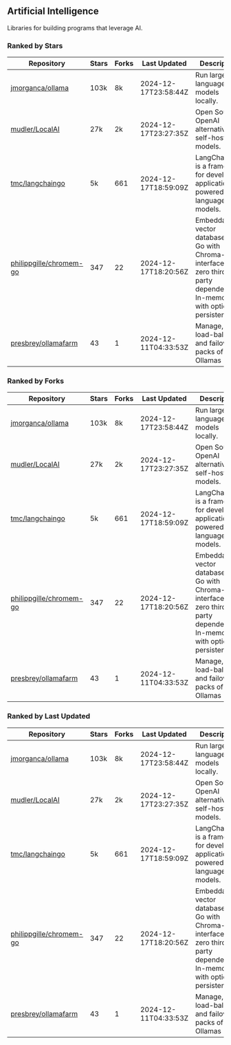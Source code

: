 ## Artificial Intelligence

Libraries for building programs that leverage AI.

### Ranked by Stars

| Repository | Stars | Forks | Last Updated | Description | 
|------------|-------|-------|--------------|-------------|
| [jmorganca/ollama](https://github.com/jmorganca/ollama) | 103k | 8k | 2024-12-17T23:58:44Z |  Run large language models locally. |
| [mudler/LocalAI](https://github.com/mudler/LocalAI) | 27k | 2k | 2024-12-17T23:27:35Z |  Open Source OpenAI alternative, self-host AI models. |
| [tmc/langchaingo](https://github.com/tmc/langchaingo) | 5k | 661 | 2024-12-17T18:59:09Z |  LangChainGo is a framework for developing applications powered by language models. |
| [philippgille/chromem-go](https://github.com/philippgille/chromem-go) | 347 | 22 | 2024-12-17T18:20:56Z |  Embeddable vector database for Go with Chroma-like interface and zero third-party dependencies. In-memory with optional persistence. |
| [presbrey/ollamafarm](https://github.com/presbrey/ollamafarm) | 43 | 1 | 2024-12-11T04:33:53Z |  Manage, load-balance, and failover packs of Ollamas |

### Ranked by Forks

| Repository | Stars | Forks | Last Updated | Description | 
|------------|-------|-------|--------------|-------------|
| [jmorganca/ollama](https://github.com/jmorganca/ollama) | 103k | 8k | 2024-12-17T23:58:44Z |  Run large language models locally. |
| [mudler/LocalAI](https://github.com/mudler/LocalAI) | 27k | 2k | 2024-12-17T23:27:35Z |  Open Source OpenAI alternative, self-host AI models. |
| [tmc/langchaingo](https://github.com/tmc/langchaingo) | 5k | 661 | 2024-12-17T18:59:09Z |  LangChainGo is a framework for developing applications powered by language models. |
| [philippgille/chromem-go](https://github.com/philippgille/chromem-go) | 347 | 22 | 2024-12-17T18:20:56Z |  Embeddable vector database for Go with Chroma-like interface and zero third-party dependencies. In-memory with optional persistence. |
| [presbrey/ollamafarm](https://github.com/presbrey/ollamafarm) | 43 | 1 | 2024-12-11T04:33:53Z |  Manage, load-balance, and failover packs of Ollamas |

### Ranked by Last Updated

| Repository | Stars | Forks | Last Updated | Description | 
|------------|-------|-------|--------------|-------------|
| [jmorganca/ollama](https://github.com/jmorganca/ollama) | 103k | 8k | 2024-12-17T23:58:44Z |  Run large language models locally. |
| [mudler/LocalAI](https://github.com/mudler/LocalAI) | 27k | 2k | 2024-12-17T23:27:35Z |  Open Source OpenAI alternative, self-host AI models. |
| [tmc/langchaingo](https://github.com/tmc/langchaingo) | 5k | 661 | 2024-12-17T18:59:09Z |  LangChainGo is a framework for developing applications powered by language models. |
| [philippgille/chromem-go](https://github.com/philippgille/chromem-go) | 347 | 22 | 2024-12-17T18:20:56Z |  Embeddable vector database for Go with Chroma-like interface and zero third-party dependencies. In-memory with optional persistence. |
| [presbrey/ollamafarm](https://github.com/presbrey/ollamafarm) | 43 | 1 | 2024-12-11T04:33:53Z |  Manage, load-balance, and failover packs of Ollamas |

